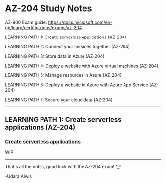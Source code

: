 # AZ-204 Study Notes

AZ-900 Exam guide: https://docs.microsoft.com/en-gb/learn/certifications/exams/az-204

LEARNING PATH 1: Create serverless applications (AZ-204) 

LEARNING PATH 2: Connect your services together (AZ-204)

LEARNING PATH 3: Store data in Azure (AZ-204)

LEARNING PATH 4: Deploy a website with Azure virtual machines (AZ-204)

LEARNING PATH 5: Manage resources in Azure (AZ-204)

LEARNING PATH 6: Deploy a website to Azure with Azure App Service (AZ-204)

LEARNING PATH 7: Secure your cloud data (AZ-204)

---

## LEARNING PATH 1: Create serverless applications (AZ-204) 

### [Create serverless applications](https://docs.microsoft.com/en-us/learn/paths/create-serverless-applications/)

WIP

---

That's all the notes, good luck with the AZ-204 exam! ^_^ 

-Udara Alwis
